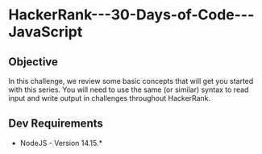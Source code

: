 # HackerRank---30-Days-of-Code---JavaScript

## Objective
In this challenge, we review some basic concepts that will get you started with this series. You will need to use the same (or similar) syntax to read input and write output in challenges throughout HackerRank.

## Dev Requirements
* NodeJS - Version 14.15.*